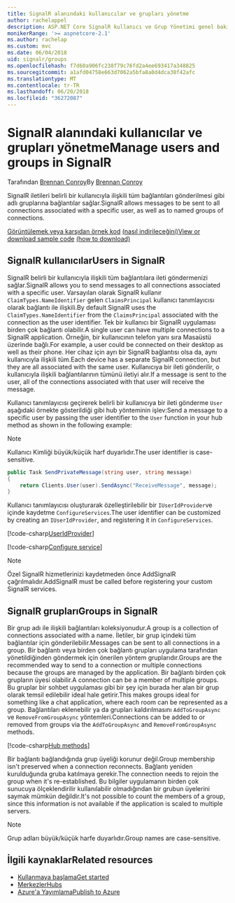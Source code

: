 ```yaml
---
title: SignalR alanındaki kullanıcılar ve grupları yönetme
author: rachelappel
description: ASP.NET Core SignalR kullanıcı ve Grup Yönetimi genel bakış.
monikerRange: '>= aspnetcore-2.1'
ms.author: rachelap
ms.custom: mvc
ms.date: 06/04/2018
uid: signalr/groups
ms.openlocfilehash: f7d60a906fc238f79c76fd2a4ee693417a348825
ms.sourcegitcommit: a1afd04758e663d7062a5bfa8a0d4dca38f42afc
ms.translationtype: MT
ms.contentlocale: tr-TR
ms.lasthandoff: 06/20/2018
ms.locfileid: "36272087"
---
```

# <a name="manage-users-and-groups-in-signalr"></a><span data-ttu-id="d5667-103">SignalR alanındaki kullanıcılar ve grupları yönetme</span><span class="sxs-lookup"><span data-stu-id="d5667-103">Manage users and groups in SignalR</span></span>

<span data-ttu-id="d5667-104">Tarafından [Brennan Conroy](https://github.com/BrennanConroy)</span><span class="sxs-lookup"><span data-stu-id="d5667-104">By [Brennan Conroy](https://github.com/BrennanConroy)</span></span>

<span data-ttu-id="d5667-105">SignalR iletileri belirli bir kullanıcıyla ilişkili tüm bağlantıları gönderilmesi gibi adlı gruplarına bağlantılar sağlar.</span><span class="sxs-lookup"><span data-stu-id="d5667-105">SignalR allows messages to be sent to all connections associated with a specific user, as well as to named groups of connections.</span></span>

<span data-ttu-id="d5667-106">[Görüntülemek veya karşıdan örnek kod](https://github.com/aspnet/Docs/tree/master/aspnetcore/signalr/groups/sample/) [(nasıl indirileceğini)](xref:tutorials/index#how-to-download-a-sample)</span><span class="sxs-lookup"><span data-stu-id="d5667-106">[View or download sample code](https://github.com/aspnet/Docs/tree/master/aspnetcore/signalr/groups/sample/) [(how to download)](xref:tutorials/index#how-to-download-a-sample)</span></span>

## <a name="users-in-signalr"></a><span data-ttu-id="d5667-107">SignalR kullanıcılar</span><span class="sxs-lookup"><span data-stu-id="d5667-107">Users in SignalR</span></span>

<span data-ttu-id="d5667-108">SignalR belirli bir kullanıcıyla ilişkili tüm bağlantılara ileti göndermenizi sağlar.</span><span class="sxs-lookup"><span data-stu-id="d5667-108">SignalR allows you to send messages to all connections associated with a specific user.</span></span> <span data-ttu-id="d5667-109">Varsayılan olarak SignalR kullanır `ClaimTypes.NameIdentifier` gelen `ClaimsPrincipal` kullanıcı tanımlayıcısı olarak bağlantı ile ilişkili.</span><span class="sxs-lookup"><span data-stu-id="d5667-109">By default SignalR uses the `ClaimTypes.NameIdentifier` from the `ClaimsPrincipal` associated with the connection as the user identifier.</span></span> <span data-ttu-id="d5667-110">Tek bir kullanıcı bir SignalR uygulaması birden çok bağlantı olabilir.</span><span class="sxs-lookup"><span data-stu-id="d5667-110">A single user can have multiple connections to a SignalR application.</span></span> <span data-ttu-id="d5667-111">Örneğin, bir kullanıcının telefon yanı sıra Masaüstü üzerinde bağlı.</span><span class="sxs-lookup"><span data-stu-id="d5667-111">For example, a user could be connected on their desktop as well as their phone.</span></span> <span data-ttu-id="d5667-112">Her cihaz için ayrı bir SignalR bağlantısı olsa da, aynı kullanıcıyla ilişkili tüm.</span><span class="sxs-lookup"><span data-stu-id="d5667-112">Each device has a separate SignalR connection, but they are all associated with the same user.</span></span> <span data-ttu-id="d5667-113">Kullanıcıya bir ileti gönderilir, o kullanıcıyla ilişkili bağlantılarının tümünü iletiyi alır.</span><span class="sxs-lookup"><span data-stu-id="d5667-113">If a message is sent to the user, all of the connections associated with that user will receive the message.</span></span>

<span data-ttu-id="d5667-114">Kullanıcı tanımlayıcısı geçirerek belirli bir kullanıcıya bir ileti gönderme `User` aşağıdaki örnekte gösterildiği gibi hub yönteminin işlev:</span><span class="sxs-lookup"><span data-stu-id="d5667-114">Send a message to a specific user by passing the user identifier to the `User` function in your hub method as shown in the following example:</span></span>

> [!NOTE]
> <span data-ttu-id="d5667-115">Kullanıcı Kimliği büyük/küçük harf duyarlıdır.</span><span class="sxs-lookup"><span data-stu-id="d5667-115">The user identifier is case-sensitive.</span></span>

```csharp
public Task SendPrivateMessage(string user, string message)
{
    return Clients.User(user).SendAsync("ReceiveMessage", message);
}
```

<span data-ttu-id="d5667-116">Kullanıcı tanımlayıcısı oluşturarak özelleştirilebilir bir `IUserIdProvider`ve içinde kaydetme `ConfigureServices`.</span><span class="sxs-lookup"><span data-stu-id="d5667-116">The user identifier can be customized by creating an `IUserIdProvider`, and registering it in `ConfigureServices`.</span></span>

[!code-csharp[UserIdProvider](groups/sample/customuseridprovider.cs?range=4-10)]

[!code-csharp[Configure service](groups/sample/startup.cs?range=21-22,39-42)]

> [!NOTE]
> <span data-ttu-id="d5667-117">Özel SignalR hizmetlerinizi kaydetmeden önce AddSignalR çağrılmalıdır.</span><span class="sxs-lookup"><span data-stu-id="d5667-117">AddSignalR must be called before registering your custom SignalR services.</span></span>

## <a name="groups-in-signalr"></a><span data-ttu-id="d5667-118">SignalR grupları</span><span class="sxs-lookup"><span data-stu-id="d5667-118">Groups in SignalR</span></span>

<span data-ttu-id="d5667-119">Bir grup adı ile ilişkili bağlantıları koleksiyonudur.</span><span class="sxs-lookup"><span data-stu-id="d5667-119">A group is a collection of connections associated with a name.</span></span> <span data-ttu-id="d5667-120">İletiler, bir grup içindeki tüm bağlantılar için gönderilebilir.</span><span class="sxs-lookup"><span data-stu-id="d5667-120">Messages can be sent to all connections in a group.</span></span> <span data-ttu-id="d5667-121">Bir bağlantı veya birden çok bağlantı grupları uygulama tarafından yönetildiğinden göndermek için önerilen yöntem gruplarıdır.</span><span class="sxs-lookup"><span data-stu-id="d5667-121">Groups are the recommended way to send to a connection or multiple connections because the groups are managed by the application.</span></span> <span data-ttu-id="d5667-122">Bir bağlantı birden çok grupların üyesi olabilir.</span><span class="sxs-lookup"><span data-stu-id="d5667-122">A connection can be a member of multiple groups.</span></span> <span data-ttu-id="d5667-123">Bu gruplar bir sohbet uygulaması gibi bir şey için burada her alan bir grup olarak temsil edilebilir ideal hale getirir.</span><span class="sxs-lookup"><span data-stu-id="d5667-123">This makes groups ideal for something like a chat application, where each room can be represented as a group.</span></span> <span data-ttu-id="d5667-124">Bağlantıları eklenebilir ya da grupları kaldırılmasını `AddToGroupAsync` ve `RemoveFromGroupAsync` yöntemleri.</span><span class="sxs-lookup"><span data-stu-id="d5667-124">Connections can be added to or removed from groups via the `AddToGroupAsync` and `RemoveFromGroupAsync` methods.</span></span>

[!code-csharp[Hub methods](groups/sample/hubs/chathub.cs?range=15-27)]

<span data-ttu-id="d5667-125">Bir bağlantı bağlandığında grup üyeliği korunur değil.</span><span class="sxs-lookup"><span data-stu-id="d5667-125">Group membership isn't preserved when a connection reconnects.</span></span> <span data-ttu-id="d5667-126">Bağlantı yeniden kurulduğunda gruba katılmaya gerekir.</span><span class="sxs-lookup"><span data-stu-id="d5667-126">The connection needs to rejoin the group when it's re-established.</span></span> <span data-ttu-id="d5667-127">Bu bilgiler uygulamanın birden çok sunucuya ölçeklendirilir kullanılabilir olmadığından bir grubun üyelerini saymak mümkün değildir.</span><span class="sxs-lookup"><span data-stu-id="d5667-127">It's not possible to count the members of a group, since this information is not available if the application is scaled to multiple servers.</span></span>

> [!NOTE]
> <span data-ttu-id="d5667-128">Grup adları büyük/küçük harfe duyarlıdır.</span><span class="sxs-lookup"><span data-stu-id="d5667-128">Group names are case-sensitive.</span></span>

## <a name="related-resources"></a><span data-ttu-id="d5667-129">İlgili kaynaklar</span><span class="sxs-lookup"><span data-stu-id="d5667-129">Related resources</span></span>

* [<span data-ttu-id="d5667-130">Kullanmaya başlama</span><span class="sxs-lookup"><span data-stu-id="d5667-130">Get started</span></span>](xref:tutorials/signalr)
* [<span data-ttu-id="d5667-131">Merkezler</span><span class="sxs-lookup"><span data-stu-id="d5667-131">Hubs</span></span>](xref:signalr/hubs)
* [<span data-ttu-id="d5667-132">Azure'a Yayımlama</span><span class="sxs-lookup"><span data-stu-id="d5667-132">Publish to Azure</span></span>](xref:signalr/publish-to-azure-web-app)
